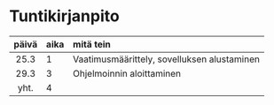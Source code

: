 # Tuntikirjanpito

| päivä | aika | mitä tein  |
| :----:|:-----| :-----|
| 25.3  | 1   | Vaatimusmäärittely, sovelluksen alustaminen |
| 29.3  | 3   | Ohjelmoinnin aloittaminen | 
| yht.  | 4   ||
